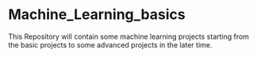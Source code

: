 # Machine_Learning_basics
This Repository will contain some machine learning projects starting from the basic projects to some advanced projects in the later time.
